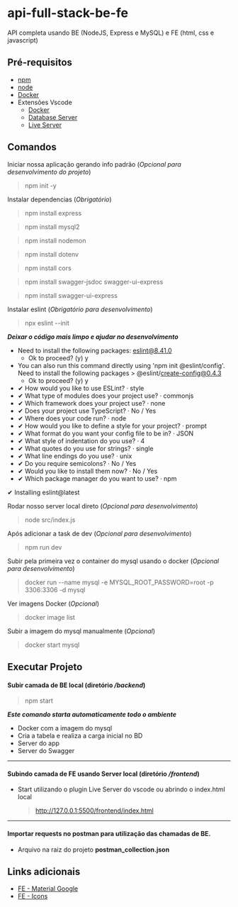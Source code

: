 # api-full-stack-be-fe

API completa usando BE (NodeJS, Express e MySQL) e FE (html, css e javascript)

## Pré-requisitos

-   [npm](https://docs.npmjs.com/downloading-and-installing-node-js-and-npm)
-   [node](https://nodejs.org/en/download)
-   [Docker](https://docs.docker.com/engine/)
-   Extensões Vscode
    -   [Docker](https://marketplace.visualstudio.com/items?itemName=ms-azuretools.vscode-docker)
    -   [Database Server](https://marketplace.visualstudio.com/items?itemName=cweijan.vscode-database-client2)
    -   [Live Server](https://github.com/ritwickdey/vscode-live-server-plus-plus)

## Comandos

Iniciar nossa aplicação gerando info padrão (*Opcional para desenvolvimento do projeto*)
> npm init -y

Instalar dependencias (*Obrigatório*)

> npm install express

> npm install mysql2

> npm install nodemon

> npm install dotenv

> npm install cors

> npm install swagger-jsdoc swagger-ui-express

> npm install swagger-ui-express

Instalar eslint (*Obrigatório para desenvolvimento*)
> npx eslint --init

***Deixar o código mais limpo e ajudar no desenvolvimento***


-   Need to install the following packages: eslint@8.41.0
    -   Ok to proceed? (y) y
-   You can also run this command directly using 'npm init @eslint/config'. Need to install the following packages > @eslint/create-config@0.4.3
    -   Ok to proceed? (y) y
-   ✔ How would you like to use ESLint? · style
-   ✔ What type of modules does your project use? · commonjs
-   ✔ Which framework does your project use? · none
-   ✔ Does your project use TypeScript? · No / Yes
-   ✔ Where does your code run? · node
-   ✔ How would you like to define a style for your project? · prompt
-   ✔ What format do you want your config file to be in? · JSON
-   ✔ What style of indentation do you use? · 4
-   ✔ What quotes do you use for strings? · single
-   ✔ What line endings do you use? · unix
-   ✔ Do you require semicolons? · No / Yes
-   ✔ Would you like to install them now? · No / Yes
-   ✔ Which package manager do you want to use? · npm

✔ Installing eslint@latest

Rodar nosso server local direto (*Opcional para desenvolvimento*)

> node src/index.js

Após adicionar a task de dev (*Opcional para desenvolvimento*)

> npm run dev

Subir pela primeira vez o container do mysql usando o docker (*Opcional para desenvolvimento*)

> docker run --name mysql -e MYSQL_ROOT_PASSWORD=root -p 3306:3306 -d mysql

Ver imagens Docker (*Opcional*)
> docker image list

Subir a imagem do mysql manualmente (*Opcional*)
> docker start mysql


## Executar Projeto

#### Subir camada de BE local (diretório */backend*) 
> npm start

***Este comando starta automaticamente todo o ambiente***
- Docker com a imagem do mysql
- Cria a tabela e realiza a carga inicial no BD
- Server do app
- Server do Swagger
----
#### Subindo camada de FE usando Server local (diretório */frontend*) 

- Start utilizando o plugin Live Server do vscode ou abrindo o index.html local
    > http://127.0.0.1:5500/frontend/index.html

----
#### Importar requests no postman para utilização das chamadas de BE.

-   Arquivo na raiz do projeto **postman_collection.json**


## Links adicionais

- [FE - Material Google](https://fonts.google.com/icons)
- [FE - Icons](https://ionic.io/ionicons)
